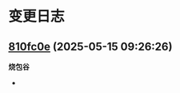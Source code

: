 # 变更日志

## [810fc0e](https://github.com/githurosi/bia-pain-bache/commit/810fc0e) (2025-05-15 09:26:26)
**烧包谷**

- 

